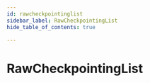 ```yaml
---
id: rawcheckpointinglist
sidebar_label: RawCheckpointingList
hide_table_of_contents: true

---
```


# RawCheckpointingList
